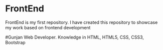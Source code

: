 # FrontEnd
FrontEnd is my first repository. I have created this repository to showcase my work based on frontend development 

#Gunjan
Web Developer. Knowledge in HTML, HTML5, CSS, CSS3, Bootstrap 
